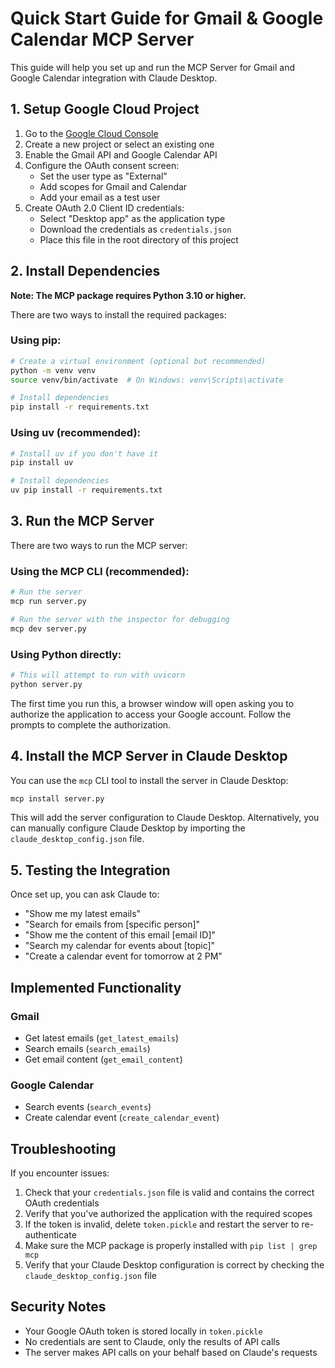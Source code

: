 # Quick Start Guide for Gmail & Google Calendar MCP Server

This guide will help you set up and run the MCP Server for Gmail and Google Calendar integration with Claude Desktop.

## 1. Setup Google Cloud Project

1. Go to the [Google Cloud Console](https://console.cloud.google.com/)
2. Create a new project or select an existing one
3. Enable the Gmail API and Google Calendar API
4. Configure the OAuth consent screen:
   - Set the user type as "External"
   - Add scopes for Gmail and Calendar
   - Add your email as a test user
5. Create OAuth 2.0 Client ID credentials:
   - Select "Desktop app" as the application type
   - Download the credentials as `credentials.json`
   - Place this file in the root directory of this project

## 2. Install Dependencies

**Note: The MCP package requires Python 3.10 or higher.**

There are two ways to install the required packages:

### Using pip:
```bash
# Create a virtual environment (optional but recommended)
python -m venv venv
source venv/bin/activate  # On Windows: venv\Scripts\activate

# Install dependencies
pip install -r requirements.txt
```

### Using uv (recommended):
```bash
# Install uv if you don't have it
pip install uv

# Install dependencies
uv pip install -r requirements.txt
```

## 3. Run the MCP Server

There are two ways to run the MCP server:

### Using the MCP CLI (recommended):
```bash
# Run the server
mcp run server.py

# Run the server with the inspector for debugging
mcp dev server.py
```

### Using Python directly:
```bash
# This will attempt to run with uvicorn
python server.py
```

The first time you run this, a browser window will open asking you to authorize the application to access your Google account. Follow the prompts to complete the authorization.

## 4. Install the MCP Server in Claude Desktop

You can use the `mcp` CLI tool to install the server in Claude Desktop:

```bash
mcp install server.py
```

This will add the server configuration to Claude Desktop. Alternatively, you can manually configure Claude Desktop by importing the `claude_desktop_config.json` file.

## 5. Testing the Integration

Once set up, you can ask Claude to:

- "Show me my latest emails"
- "Search for emails from [specific person]"
- "Show me the content of this email [email ID]"
- "Search my calendar for events about [topic]"
- "Create a calendar event for tomorrow at 2 PM"

## Implemented Functionality

### Gmail
- Get latest emails (`get_latest_emails`)
- Search emails (`search_emails`)
- Get email content (`get_email_content`)

### Google Calendar
- Search events (`search_events`)
- Create calendar event (`create_calendar_event`)

## Troubleshooting

If you encounter issues:

1. Check that your `credentials.json` file is valid and contains the correct OAuth credentials
2. Verify that you've authorized the application with the required scopes
3. If the token is invalid, delete `token.pickle` and restart the server to re-authenticate
4. Make sure the MCP package is properly installed with `pip list | grep mcp`
5. Verify that your Claude Desktop configuration is correct by checking the `claude_desktop_config.json` file

## Security Notes

- Your Google OAuth token is stored locally in `token.pickle`
- No credentials are sent to Claude, only the results of API calls
- The server makes API calls on your behalf based on Claude's requests 